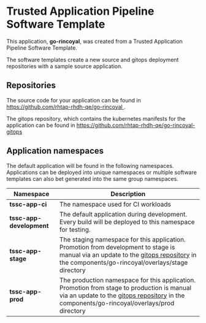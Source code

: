 # Trusted Application Pipeline Software Template

This application, **go-rincoyal**, was created from a Trusted Application Pipeline Software Template.

The software templates create a new source and gitops deployment repositories with a sample source application. 

## Repositories

The source code for your application can be found in [https://github.com/rhtap-rhdh-qe/go-rincoyal ](https://github.com/rhtap-rhdh-qe/go-rincoyal ).
 
The gitops repository, which contains the kubernetes manifests for the application can be found in 
[https://github.com/rhtap-rhdh-qe/go-rincoyal-gitops ](https://github.com/rhtap-rhdh-qe/go-rincoyal-gitops ) 

## Application namespaces 

The default application will be found in the following namespaces. Applications can be deployed into unique namespaces or multiple software templates can also bet generated into the same group namespaces.  

|  Namespace   |  Description   |  
| -------- | -------- |
| **tssc-app-ci** | The namespace used for CI workloads |
| **tssc-app-development** | The default application during development. Every build will be deployed to this namespace for testing. |
| **tssc-app-stage** | The staging namespace for this application. Promotion from development to stage is manual via an update to the [gitops repository](https://github.com/rhtap-rhdh-qe/go-rincoyal-gitops ) in the components/go-rincoyal/overlays/stage directory |
| **tssc-app-prod** | The production namespace for this application. Promotion from stage to production is manual via an update to the [gitops repository](https://github.com/rhtap-rhdh-qe/go-rincoyal-gitops ) in the components/go-rincoyal/overlays/prod directory |
